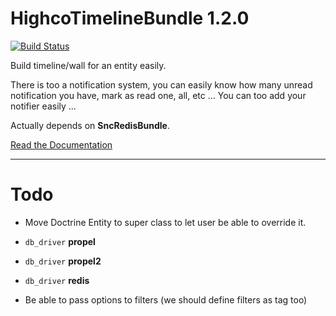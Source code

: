 HighcoTimelineBundle 1.2.0
==========================

[![Build Status](https://secure.travis-ci.org/stephpy/TimelineBundle.png)](http://travis-ci.org/stephpy/TimelineBundle)

Build timeline/wall for an entity easily.

There is too a notification system, you can easily know how many unread notification you have, mark as read one, all, etc ... You can too add your notifier easily ...

Actually depends on **SncRedisBundle**.

[Read the Documentation](https://github.com/stephpy/TimelineBundle/blob/master/Resources/doc/index.markdown)

---------------

# Todo

- Move Doctrine Entity to super class to let user be able to override it.
- `db_driver` **propel**
- `db_driver` **propel2**
- `db_driver` **redis**

- Be able to pass options to filters (we should define filters as tag too)
